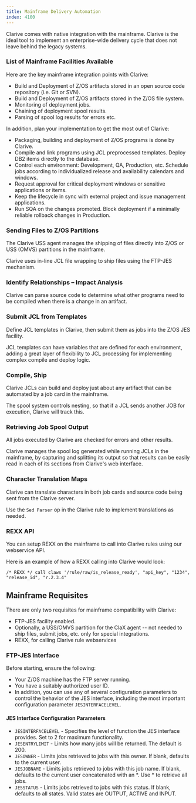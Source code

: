 ```yaml
---
title: Mainframe Delivery Automation
index: 4100
---
```


Clarive comes with native integration with the mainframe. Clarive is the ideal tool to implement an enterprise-wide
delivery cycle that does not leave behind the legacy systems.

### List of Mainframe Facilities Available

Here are the key mainframe integration points with Clarive:

- Build and Deployment of Z/OS artifacts stored in an open source code repository (i.e. Git or SVN).
- Build and Deployment of Z/OS artifacts stored in the Z/OS file system.
- Monitoring of deployment jobs.
- Chaining of deployment spool results.
- Parsing of spool log results for errors etc.

In addition, plan your implementation to get the most out of Clarive:

- Packaging, building and deployment of Z/OS programs is done by Clarive.
- Compile and link programs using JCL preprocessed templates. Deploy DB2 items directly to the database.
- Control each environment: Development, QA, Production, etc. Schedule jobs according to individualized release and
  availability calendars and windows.
- Request approval for critical deployment windows or sensitive applications or items.
- Keep the lifecycle in sync with external project and issue management applications.
- Run SQA on the changes promoted. Block deployment if a minimally reliable rollback changes in Production.

### Sending Files to Z/OS Partitions

The Clarive USS agent manages the shipping of files directly into Z/OS or USS (OMVS) partitions in the mainframe.

Clarive uses in-line JCL file wrapping to ship files using the FTP-JES mechanism.

### Identify Relationships – Impact Analysis

Clarive can parse source code to determine what other programs need to be compiled when there is a change in an
artifact.

### Submit JCL from Templates

Define JCL templates in Clarive, then submit them as jobs into the Z/OS JES facility.

JCL templates can have variables that are defined for each environment, adding a great layer of flexibility to JCL
processing for implementing complex compile and deploy logic.

### Compile, Ship

Clarive JCLs can build and deploy just about any artifact that can be automated by a job card in the mainframe.

The spool system controls nesting, so that if a JCL sends another JOB for execution, Clarive will track this.

### Retrieving Job Spool Output

All jobs executed by Clarive are checked for errors and other results.

Clarive manages the spool log generated while running JCLs in the mainframe, by capturing and splitting its output so
that results can be easily read in each of its sections from Clarive's web interface.

### Character Translation Maps

Clarive can translate characters in both job cards and source code being sent from the Clarive server.

Use the `Sed Parser` op in the Clarive rule to implement translations as needed.

### REXX API

You can setup REXX on the mainframe to call into Clarive rules using our webservice API.

Here is an example of how a REXX calling into Clarive would look:

    /* REXX */ call claws '/rule/raw/is_release_ready', "api_key", "1234", "release_id", "r.2.3.4"

## Mainframe Requisites

There are only two requisites for mainframe compatibility with Clarive:

- FTP-JES facility enabled.
- Optionally, a USS/OMVS partition for the ClaX agent -- not needed to ship files, submit jobs, etc. only for special
  integrations.
- REXX, for calling Clarive rule webservices

### FTP-JES Interface

Before starting, ensure the following:

- Your Z/OS machine has the FTP server running.
- You have a suitably authorized user ID.
- In addition, you can use any of several configuration parameters to control the behavior of the JES interface,
  including the most important configuration parameter `JESINTERFACELEVEL`.

#### JES Interface Configuration Parameters

- `JESINTERFACELEVEL` - Specifies the level of function the JES interface provides. Set to 2 for maximum functionality.
- `JESENTRYLIMIT` - Limits how many jobs will be returned. The default is 200.
- `JESOWNER` - Limits jobs retrieved to jobs with this owner. If blank, defaults to the current user.
- `JESJOBNAME` - Limits jobs retrieved to jobs with this job name. If blank, defaults to the current user concatenated
  with an \*. Use \* to retrieve all jobs.
- `JESSTATUS` - Limits jobs retrieved to jobs with this status. If blank, defaults to all states. Valid states are
  OUTPUT, ACTIVE and INPUT.
